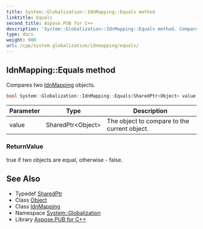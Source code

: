 ```yaml
---
title: System::Globalization::IdnMapping::Equals method
linktitle: Equals
second_title: Aspose.PUB for C++
description: 'System::Globalization::IdnMapping::Equals method. Compares two IdnMapping objects in C++.'
type: docs
weight: 900
url: /cpp/system.globalization/idnmapping/equals/
---
```

## IdnMapping::Equals method


Compares two [IdnMapping](../) objects.

```cpp
bool System::Globalization::IdnMapping::Equals(SharedPtr<Object> value) override
```


| Parameter | Type | Description |
| --- | --- | --- |
| value | SharedPtr\<Object\> | The object to compare to the current object. |

### ReturnValue

true if two objects are equal, otherwise - false.

## See Also

* Typedef [SharedPtr](../../../system/sharedptr/)
* Class [Object](../../../system/object/)
* Class [IdnMapping](../)
* Namespace [System::Globalization](../../)
* Library [Aspose.PUB for C++](../../../)
